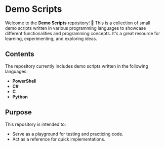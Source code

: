 # Demo Scripts

Welcome to the **Demo Scripts** repository! 🎉 This is a collection of small demo scripts written in various programming languages to showcase different functionalities and programming concepts. It's a great resource for learning, experimenting, and exploring ideas.

## Contents

The repository currently includes demo scripts written in the following languages:

- **PowerShell**
- **C#**
- **C**
- **Python**

## Purpose
This repository is intended to:

- Serve as a playground for testing and practicing code.
- Act as a reference for quick implementations.
